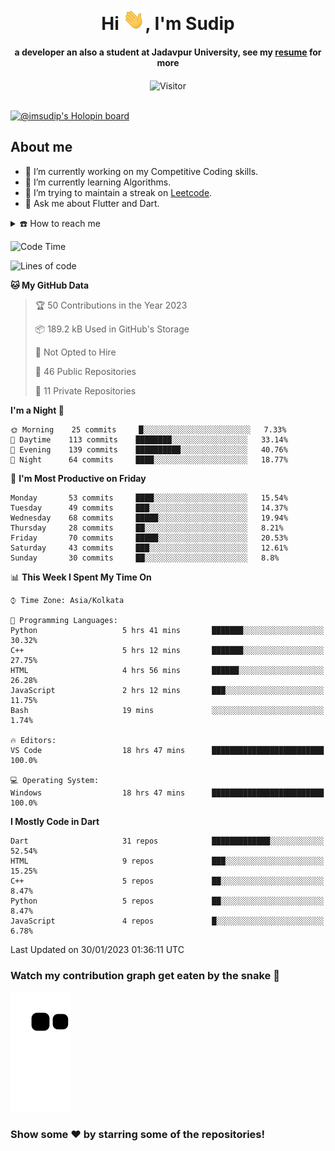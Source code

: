 <div align="center">
<h1 align="center">Hi <img width="35" src="https://github.com/1999AZZAR/1999AZZAR/blob/main/resources/img/waving.gif">, I'm Sudip</h1>
<h4 align="center">a developer an also a student at Jadavpur University, see my <a href="[https://github.com/1999AZZAR/1999AZZAR/blob/main/assets/doc/azzar_resume.pdf](https://drive.google.com/file/d/1myckpQvEluq-6e7x4cK06Dj2dcwXp27J/view?usp=sharing)" target="_blank">resume</a> for more</h4>
  <img align="center"
         src="https://profile-counter.glitch.me/imsudip/count.svg"
         alt="Visitor" height="30"/>
</div>

<br>

[![@imsudip's Holopin board](https://holopin.me/imsudip)](https://holopin.io/@imsudip)

## About me

- 🔭 I’m currently working on my Competitive Coding skills.
- 🌱 I’m currently learning Algorithms.
- 👯 I’m trying to maintain a streak on [Leetcode](https://leetcode.com/sudipghosh9333/).
- 💬 Ask me about Flutter and Dart.

<details>
  <summary>☎️ How to reach me</summary>
<div>
  <samp>
    <h2 align="center"></h2>
    <p align="center">
      <br/>
      <a href="https://www.linkedin.com/in/imsudip/" target="blank"><img align="center"
         src="https://img.shields.io/badge/linkedin-%231DA1F2.svg?style=for-the-badge&logo=linkedin&logoColor=white"
         alt="azzar" height="30"/></a>
      <a href="mailto:sudipghosh9333@gmail.com" target="blank"><img align="center"
         src="https://img.shields.io/badge/gmail-EA4335.svg?style=for-the-badge&logo=gmail&logoColor=white"
         alt="azzar" height="30"/></a>
         <a href="https://wa.me/+917908646141" target="blank"><img align="center"
         src="https://img.shields.io/badge/whatsapp-4B7F1.svg?style=for-the-badge&logo=whatsapp&logoColor=white"
         alt="azzar" height="30"/></a>
    </p>
  </samp>
</div>
</details>

<!--START_SECTION:waka-->
![Code Time](http://img.shields.io/badge/Code%20Time-248%20hrs%2033%20mins-blue)

![Lines of code](https://img.shields.io/badge/From%20Hello%20World%20I%27ve%20Written-386%20Thousand%20lines%20of%20code-blue)

**🐱 My GitHub Data** 

> 🏆 50 Contributions in the Year 2023
 > 
> 📦 189.2 kB Used in GitHub's Storage 
 > 
> 🚫 Not Opted to Hire
 > 
> 📜 46 Public Repositories 
 > 
> 🔑 11 Private Repositories  
 > 
**I'm a Night 🦉** 

```text
🌞 Morning    25 commits     █░░░░░░░░░░░░░░░░░░░░░░░░   7.33% 
🌆 Daytime    113 commits    ████████░░░░░░░░░░░░░░░░░   33.14% 
🌃 Evening    139 commits    ██████████░░░░░░░░░░░░░░░   40.76% 
🌙 Night      64 commits     ████░░░░░░░░░░░░░░░░░░░░░   18.77%

```
📅 **I'm Most Productive on Friday** 

```text
Monday       53 commits     ████░░░░░░░░░░░░░░░░░░░░░   15.54% 
Tuesday      49 commits     ███░░░░░░░░░░░░░░░░░░░░░░   14.37% 
Wednesday    68 commits     █████░░░░░░░░░░░░░░░░░░░░   19.94% 
Thursday     28 commits     ██░░░░░░░░░░░░░░░░░░░░░░░   8.21% 
Friday       70 commits     █████░░░░░░░░░░░░░░░░░░░░   20.53% 
Saturday     43 commits     ███░░░░░░░░░░░░░░░░░░░░░░   12.61% 
Sunday       30 commits     ██░░░░░░░░░░░░░░░░░░░░░░░   8.8%

```


📊 **This Week I Spent My Time On** 

```text
⌚︎ Time Zone: Asia/Kolkata

💬 Programming Languages: 
Python                   5 hrs 41 mins       ███████░░░░░░░░░░░░░░░░░░   30.32% 
C++                      5 hrs 12 mins       ███████░░░░░░░░░░░░░░░░░░   27.75% 
HTML                     4 hrs 56 mins       ██████░░░░░░░░░░░░░░░░░░░   26.28% 
JavaScript               2 hrs 12 mins       ███░░░░░░░░░░░░░░░░░░░░░░   11.75% 
Bash                     19 mins             ░░░░░░░░░░░░░░░░░░░░░░░░░   1.74%

🔥 Editors: 
VS Code                  18 hrs 47 mins      █████████████████████████   100.0%

💻 Operating System: 
Windows                  18 hrs 47 mins      █████████████████████████   100.0%

```

**I Mostly Code in Dart** 

```text
Dart                     31 repos            █████████████░░░░░░░░░░░░   52.54% 
HTML                     9 repos             ███░░░░░░░░░░░░░░░░░░░░░░   15.25% 
C++                      5 repos             ██░░░░░░░░░░░░░░░░░░░░░░░   8.47% 
Python                   5 repos             ██░░░░░░░░░░░░░░░░░░░░░░░   8.47% 
JavaScript               4 repos             █░░░░░░░░░░░░░░░░░░░░░░░░   6.78%

```



 Last Updated on 30/01/2023 01:36:11 UTC
<!--END_SECTION:waka-->

### Watch my contribution graph get eaten by the snake 🐍

<!-- refer this: https://dev.to/mishmanners/how-to-enable-github-actions-on-your-profile-readme-for-a-contribution-graph-4l66 -->

![imsudip snake gif](https://github.com/imsudip/imsudip/blob/output/github-contribution-grid-snake.svg)

### Show some ❤️ by starring some of the repositories!
